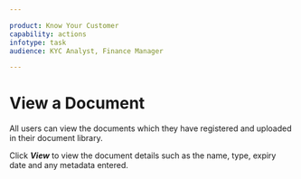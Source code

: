 ```yaml
---

product: Know Your Customer
capability: actions
infotype: task
audience: KYC Analyst, Finance Manager

---
```

# View a Document

All users can view the documents which they have registered and uploaded in their document library.

Click _**View**_ to view the document details such as the name, type, expiry date and any metadata entered.

